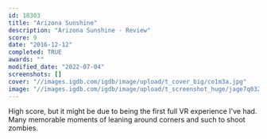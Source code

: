 ```yaml
---
id: 18303
title: "Arizona Sunshine"
description: "Arizona Sunshine - Review"
score: 9
date: "2016-12-12"
completed: TRUE
awards: ""
modified_date: "2022-07-04"
screenshots: []
cover: "//images.igdb.com/igdb/image/upload/t_cover_big/co1m3a.jpg"
image: "//images.igdb.com/igdb/image/upload/t_screenshot_huge/jage7q032tctzjqnu4is.jpg"
---
```

High score, but it might be due to being the first full VR experience I've had. Many memorable moments of leaning around corners and such to shoot zombies.